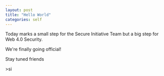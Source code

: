 ```yaml
---
layout: post
title: "Hello World"
categories: self
---
```

Today marks a small step for the Secure Initiative Team but a big step for Web 4.0 Security.

We're finally going official!

Stay tuned friends

\>si
